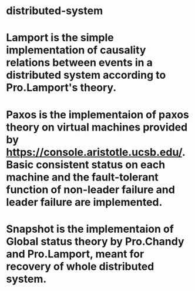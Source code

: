 # distributed-system
# Lamport is the simple implementation of causality relations between events in a distributed system according to Pro.Lamport's theory.
# Paxos is the implementaion of paxos theory on virtual machines provided by https://console.aristotle.ucsb.edu/. Basic consistent status on each machine and the fault-tolerant function of non-leader failure and leader failure are implemented.
# Snapshot is the implementaion of Global status theory by Pro.Chandy and Pro.Lamport, meant for recovery of whole distributed system.
